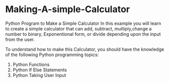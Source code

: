# Making-A-simple-Calculator

Python Program to Make a Simple Calculator
In this example you will learn to create a simple calculator that can add, subtract, multiply,change a number to binary, Exponentional form, or divide depending upon the input from the user.


To understand how to make this Calculator, you should have the knowledge of the following Python programming topics:

1) Python Functions
2) Python If Else Statements
3) Python Taking User Input
